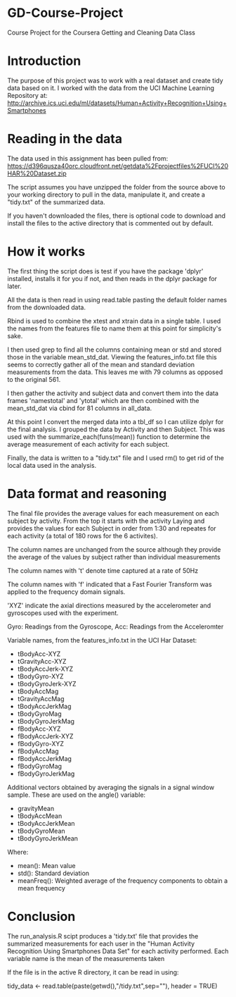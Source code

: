 # GD-Course-Project
Course Project for the Coursera Getting and Cleaning Data Class

# Introduction
The purpose of this project was to work with a real dataset and create tidy data based on it. I worked with the data from the UCI Machine Learning Repository at: http://archive.ics.uci.edu/ml/datasets/Human+Activity+Recognition+Using+Smartphones

# Reading in the data
The data used in this assignment has been pulled from: https://d396qusza40orc.cloudfront.net/getdata%2Fprojectfiles%2FUCI%20HAR%20Dataset.zip 

The script assumes you have unzipped the folder from the source above to your working directory to pull in the data, manipulate it, and create a "tidy.txt" of the summarized data.

If you haven't downloaded the files, there is optional code to download and install the files to the active directory that is commented out by default.

# How it works

The first thing the script does is test if you have the package 'dplyr' installed, installs it for you if not, and then reads in the dplyr package for later.

All the data is then read in using read.table pasting the default folder names from the downloaded data.

Rbind is used to combine the xtest and xtrain data in a single table. I used the names from the features file to name them at this point for simplicity's sake. 

I then used grep to find all the columns containing mean or std and stored those in the variable mean_std_dat. Viewing the features_info.txt file this seems to correctly gather all of the mean and standard deviation measurements from the data. This leaves me with 79 columns as opposed to the original 561.

I then gather the activity and subject data and convert them into the data frames 'namestotal' and 'ytotal' which are then combined with the mean_std_dat via cbind for 81 columns in all_data. 

At this point I convert the merged data into a tbl_df so I can utilize dplyr for the final analysis. I grouped the data by Activity and then Subject. This was used with the summarize_each(funs(mean)) function to determine the average measurement of each activity for each subject. 

Finally, the data is written to a "tidy.txt" file and I used rm() to get rid of the local data used in the analysis.

# Data format and reasoning

The final file provides the average values for each measurement on each subject by activity. From the top it starts with the activity Laying and provides the values for each Subject in order from 1:30 and repeates for each activity (a total of 180 rows for the 6 activites). 

The column names are unchanged from the source although they provide the average of the values by subject rather than individual measurements 

The column names with 't' denote time captured at a rate of 50Hz

The column names with 'f' indicated that a Fast Fourier Transform was applied to the frequency domain signals.

'XYZ' indicate the axial directions measured by the accelerometer and gyroscopes used with the experiment.

Gyro: Readings from the Gyroscope,
Acc: Readings from the Acceleromter

Variable names, from the features_info.txt in the UCI Har Dataset:

* tBodyAcc-XYZ
* tGravityAcc-XYZ
* tBodyAccJerk-XYZ
* tBodyGyro-XYZ
* tBodyGyroJerk-XYZ
* tBodyAccMag
* tGravityAccMag
* tBodyAccJerkMag
* tBodyGyroMag
* tBodyGyroJerkMag
* fBodyAcc-XYZ
* fBodyAccJerk-XYZ
* fBodyGyro-XYZ
* fBodyAccMag
* fBodyAccJerkMag
* fBodyGyroMag
* fBodyGyroJerkMag

Additional vectors obtained by averaging the signals in a signal window sample. These are used on the angle() variable:

* gravityMean
* tBodyAccMean
* tBodyAccJerkMean
* tBodyGyroMean
* tBodyGyroJerkMean

Where:

* mean(): Mean value
* std(): Standard deviation
* meanFreq(): Weighted average of the frequency components to obtain a mean frequency


# Conclusion

The run_analysis.R scipt produces a 'tidy.txt' file that provides the summarized measurements for each user in the "Human Activity Recognition Using Smartphones Data Set" for each activity performed. Each variable name is the mean of the measurements taken

If the file is in the active R directory, it can be read in using: 

tidy_data <- read.table(paste(getwd(),"/tidy.txt",sep=""), header = TRUE)
